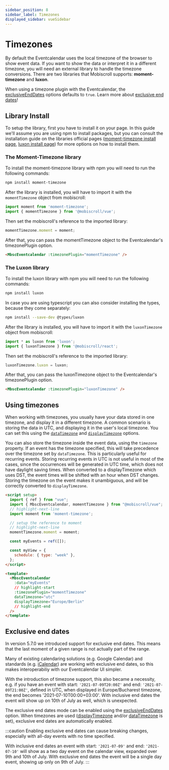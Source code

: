 ```yaml
---
sidebar_position: 8
sidebar_label: Timezones
displayed_sidebar: vueSidebar
---
```


# Timezones

By default the Eventcalendar uses the local timezone of the browser to show event data. If you want to show the data or interpret it in a different timezone, you will need an external library to handle the timezone conversions. There are two libraries that Mobiscroll supports: **moment-timezone** and **luxon**.

When using a timezone plugin with the Eventcalendar, the [exclusiveEndDates](api#opt-exclusiveEndDates) options defaults to `true`. Learn more about [exclusive end dates](#exclusive-end-dates)!

## Library Install

To setup the library, first you have to install it on your page. In this guide we'll assume you are using npm to install packages, but you can consult the installation guide on the libraries official pages ([moment-timezone install page](https://momentjs.com/timezone), [luxon install page](https://moment.github.io/luxon)) for more options on how to install them.

### The Moment-Timezone library

To install the moment-timezone library with npm you will need to run the following commands:

```bash
npm install moment-timezone
```

After the library is installed, you will have to import it with the `momentTimezone` object from mobiscroll:

```ts
import moment from 'moment-timezone';
import { momentTimezone } from '@mobiscroll/vue';
```

Then set the mobiscroll's reference to the imported library:

```ts
momentTimezone.moment = moment;
```

After that, you can pass the momentTimezone object to the Eventcalendar's timezonePlugin option.

```html
<MbscEventcalendar :timezonePlugin="momentTimezone" />
```

### The Luxon library

To install the luxon library with npm you will need to run the following commands:

```bash
npm install luxon
```

In case you are using typescript you can also consider installing the types, because they come separately:

```bash
npm install --save-dev @types/luxon
```

After the library is installed, you will have to import it with the `luxonTimezone` object from mobiscroll:

```ts
import * as luxon from 'luxon';
import { luxonTimezone } from '@mobiscroll/react';
```

Then set the mobiscroll's reference to the imported library:

```ts
luxonTimezone.luxon = luxon;
```

After that, you can pass the luxonTimezone object to the Eventcalendar's timezonePlugin option.

```html
<MbscEventcalendar :timezonePlugin="luxonTimezone" />
```

## Using timezones

When working with timezones, you usually have your data stored in one timezone, and display it in a different timezone. A common scenario is storing the data in UTC, and displaying it in the user's local timezone. You can set this using the [`dataTimezone`](api#opt-dataTimezone) and [`displayTimezone`](api#opt-displayTimezone) options.

You can also store the timezone inside the event data, using the `timezone` property. If an event has the timezone specified, this will take precedence over the timezone set by `dataTimezone`. This is particularly useful for recurring events. Storing recurring events in UTC is not useful in most of the cases, since the occurrences will be generated in UTC time, which does not have daylight saving times. When converted to a displayTimezone which uses DST, the event times will be shifted with an hour when DST changes. Storing the timezone on the event makes it unambiguous, and will be correctly converted to `displayTimezone`.

```html title="Example"
<script setup>
  import { ref } from "vue";
  import { MbscEventcalendar, momentTimezone } from "@mobiscroll/vue";
  // highlight-next-line
  import moment from 'moment-timezone';

  // setup the reference to moment
  // highlight-next-line
  momentTimezone.moment = moment;

  const myEvents = ref([]);

  const myView = {
    schedule: { type: "week" },
  };
</script>

<template>
  <MbscEventcalendar
    :data="myEvents"
    // highlight-start
    :timezonePlugin="momentTimezone"
    dataTimezone="utc"
    displayTimezone="Europe/Berlin"
    // highlight-end
  />
</template>
```

## Exclusive end dates

In version 5.7.0 we introduced support for exclusive end dates. This means that the last moment of a given range is not actually part of the range.

Many of existing calendaring solutions (e.g. Google Calendar) and standards (e.g. [iCalendar](https://icalendar.org/)) are working with exclusive end dates, so this makes interoperabiliy with our Eventcalendar UI simpler.

With the introduction of timezone support, this also became a necessity, e.g. if you have an event with start: `'2021-07-09T20:00Z'` and end: `'2021-07-09T21:00Z'`, defined in UTC, when displayed in Europe/Bucharest timezone, the end becomes '2021-07-10T00:00+03:00'. With inclusive end dates the event will show up on 10th of July as well, which is unexpected.

The exclusive end dates mode can be enabled using the [exclusiveEndDates](api#opt-exclusiveEndDates) option. When timezones are used ([displayTimezone](api#opt-displayTimezone) and/or [dataTimezone](api#opt-dataTimezone) is set), exclusive end dates are automatically enabled.


:::caution
Enabling exclusive end dates can cause breaking changes, especially with all-day events with no time specified.

With inclusive end dates an event with start: `'2021-07-09'` and end: `'2021-07-10'` will show as a two day event on the calendar view, expanded over 9th and 10th of July. With exclusive end dates the event will be a single day event, showing up only on 9th of July.
:::
